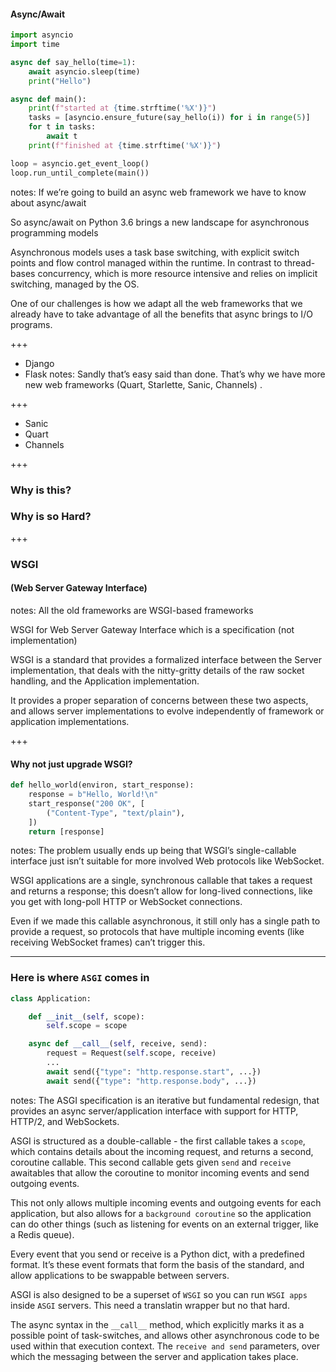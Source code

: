 #### Async/Await

```python
import asyncio
import time

async def say_hello(time=1):
    await asyncio.sleep(time)
    print("Hello")

async def main():
    print(f"started at {time.strftime('%X')}")
    tasks = [asyncio.ensure_future(say_hello(i)) for i in range(5)]
    for t in tasks:
        await t
    print(f"finished at {time.strftime('%X')}")

loop = asyncio.get_event_loop()
loop.run_until_complete(main())
```
notes:
If we’re going to build an async web framework we have to know about async/await

So async/await on Python 3.6 brings a  new landscape for asynchronous programming models

Asynchronous models uses a task base switching, with explicit switch points and flow control managed within the
runtime. In contrast to thread-bases concurrency, which is more resource intensive and relies on implicit switching,
managed by the OS.

One of our challenges is how we adapt all the web frameworks that we already have to take advantage of all the
benefits that async brings to I/O programs.


+++

- Django <!-- .element: class="fragment" -->
- Flask <!-- .element: class="fragment" -->
notes:
Sandly that’s easy said than done. That’s why we have more new web frameworks (Quart, Starlette, Sanic, Channels) .


+++

- Sanic <!-- .element: class="fragment" -->
- Quart <!-- .element: class="fragment" -->
- Channels <!-- .element: class="fragment" -->


+++

### Why is this? <!-- .element: class="fragment" -->
### Why is so Hard? <!-- .element: class="fragment" -->


+++

### WSGI
#### (Web Server Gateway Interface) <!-- .element: class="fragment" -->
notes:
All the old frameworks are WSGI-based frameworks

WSGI for Web Server Gateway Interface which is a specification (not implementation)

WSGI is a standard that provides a formalized interface between the Server implementation, that deals with the
nitty-gritty details of the raw socket handling, and the Application implementation.

It provides a proper separation of concerns between these two aspects, and allows server implementations to evolve
independently of framework or application implementations.


+++

#### Why not just upgrade WSGI? <!-- .element: class="fragment" -->
```python
def hello_world(environ, start_response):
    response = b"Hello, World!\n"
    start_response("200 OK", [
        ("Content-Type", "text/plain"),
    ])
    return [response]
```
<!-- .element: class="fragment" -->
notes:
The problem usually ends up being that WSGI’s single-callable interface just isn’t suitable for more involved Web
protocols like WebSocket.

WSGI applications are a single, synchronous callable that takes a request and returns a response; this doesn’t allow
for long-lived connections, like you get with long-poll HTTP or WebSocket connections.

Even if we made this callable asynchronous, it still only has a single path to provide a request, so protocols that
have multiple incoming events (like receiving WebSocket frames) can’t trigger this.


---

### Here is where `ASGI` comes in

```python
class Application:

    def __init__(self, scope):
        self.scope = scope

    async def __call__(self, receive, send):
        request = Request(self.scope, receive)
        ...
        await send({"type": "http.response.start", ...})
        await send({"type": "http.response.body", ...})
```
<!-- .element: class="fragment" -->
notes:
The ASGI specification is an iterative but fundamental redesign, that provides an async server/application interface 
with support for HTTP, HTTP/2, and WebSockets.

ASGI is structured as a double-callable - the first callable takes a `scope`, which contains details about the incoming request, and returns a second, coroutine callable. This second callable gets given `send` and `receive` awaitables that allow the coroutine to monitor incoming events and send outgoing events.

This not only allows multiple incoming events and outgoing events for each application, but also allows for a `background coroutine` so the application can do other things (such as listening for events on an external trigger, like a Redis queue).

Every event that you send or receive is a Python dict, with a predefined format. It’s these event formats that form the basis of the standard, and allow applications to be swappable between servers.

ASGI is also designed to be a superset of `WSGI` so you can run `WSGI apps` inside `ASGI` servers.
This need a translatin wrapper but no that hard.

The async syntax in the `__call__` method, which explicitly marks it as a possible point of task-switches, and allows other asynchronous code to be used within that execution context.
The `receive and send` parameters, over which the messaging between the server and application takes place.
